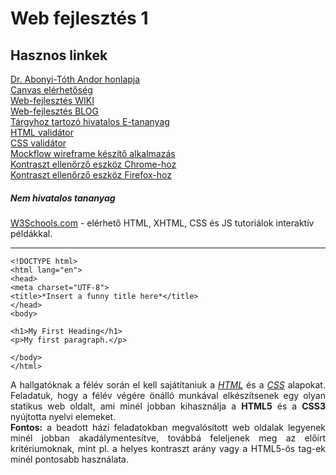 # Web fejlesztés 1

## Hasznos linkek
[Dr. Abonyi-Tóth Andor honlapja](http://abonyita.inf.elte.hu/oktatas/web-fejlesztes/)  
[Canvas elérhetőség](https://canvas.elte.hu/belepes/)  
[Web-fejlesztés WIKI](http://webfejlesztes.inf.elte.hu/wiki)  
[Web-fejlesztés BLOG](http://webfejlesztes.elte.hu/)  
[Tárgyhoz tartozó hivatalos E-tananyag](http://tamop412.elte.hu/tananyagok/weblapkeszites/lecke2_lap1.html)  
[HTML validátor](https://validator.w3.org)  
[CSS validátor](https://jigsaw.w3.org/css-validator/)  
[Mockflow wireframe készítő alkalmazás](https://mockflow.com)   
[Kontraszt ellenőrző eszköz Chrome-hoz](https://chrome.google.com/webstore/detail/wcag-contrast-checker/plnahcmalebffmaghcpcmpaciebdhgdf/related)  
[Kontraszt ellenőrző eszköz Firefox-hoz](https://addons.mozilla.org/hu/firefox/addon/wcag-contrast-checker/)  


##### Nem hivatalos tananyag
[W3Schools.com](https://www.w3schools.com) - elérhető HTML, XHTML, CSS és JS tutoriálok interaktív példákkal.  
___

```
<!DOCTYPE html>
<html lang="en">    
<head>
<meta charset="UTF-8">
<title>*Insert a funny title here*</title>
</head>
<body>

<h1>My First Heading</h1>
<p>My first paragraph.</p>

</body>
</html>
```

<div style = "text-align: justify">A hallgatóknak a félév során el kell sajátítaniuk a <em><ins>HTML</ins></em> és a <em><ins>CSS<ins></em> alapokat. Feladatuk, hogy a félév végére önálló munkával elkészítsenek egy olyan statikus web oldalt, ami minél jobban kihasználja a <strong>HTML5</strong> és a <strong>CSS3</strong> nyújtotta nyelvi elemeket.<br><strong>Fontos:</strong> a beadott házi feladatokban megvalósított web oldalak legyenek minél jobban akadálymentesítve, továbbá feleljenek meg az előírt kritériumoknak, mint pl. a helyes kontraszt arány vagy a HTML5-ös tag-ek minél pontosabb használata.</div>


